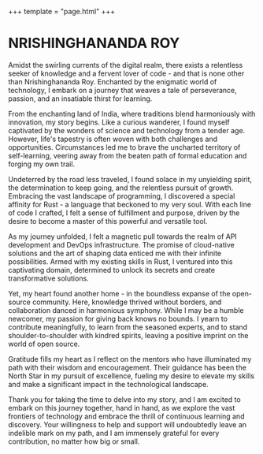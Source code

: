+++
template = "page.html"
+++

# NRISHINGHANANDA ROY

Amidst the swirling currents of the digital realm, there exists a relentless seeker of knowledge and a fervent lover of code - and that is none other than Nrishinghananda Roy. Enchanted by the enigmatic world of technology, I embark on a journey that weaves a tale of perseverance, passion, and an insatiable thirst for learning.

From the enchanting land of India, where traditions blend harmoniously with innovation, my story begins. Like a curious wanderer, I found myself captivated by the wonders of science and technology from a tender age. However, life's tapestry is often woven with both challenges and opportunities. Circumstances led me to brave the uncharted territory of self-learning, veering away from the beaten path of formal education and forging my own trail.

Undeterred by the road less traveled, I found solace in my unyielding spirit, the determination to keep going, and the relentless pursuit of growth. Embracing the vast landscape of programming, I discovered a special affinity for Rust - a language that beckoned to my very soul. With each line of code I crafted, I felt a sense of fulfillment and purpose, driven by the desire to become a master of this powerful and versatile tool.

As my journey unfolded, I felt a magnetic pull towards the realm of API development and DevOps infrastructure. The promise of cloud-native solutions and the art of shaping data enticed me with their infinite possibilities. Armed with my existing skills in Rust, I ventured into this captivating domain, determined to unlock its secrets and create transformative solutions.

Yet, my heart found another home - in the boundless expanse of the open-source community. Here, knowledge thrived without borders, and collaboration danced in harmonious symphony. While I may be a humble newcomer, my passion for giving back knows no bounds. I yearn to contribute meaningfully, to learn from the seasoned experts, and to stand shoulder-to-shoulder with kindred spirits, leaving a positive imprint on the world of open source.

Gratitude fills my heart as I reflect on the mentors who have illuminated my path with their wisdom and encouragement. Their guidance has been the North Star in my pursuit of excellence, fueling my desire to elevate my skills and make a significant impact in the technological landscape.

Thank you for taking the time to delve into my story, and I am excited to embark on this journey together, hand in hand, as we explore the vast frontiers of technology and embrace the thrill of continuous learning and discovery. Your willingness to help and support will undoubtedly leave an indelible mark on my path, and I am immensely grateful for every contribution, no matter how big or small.
